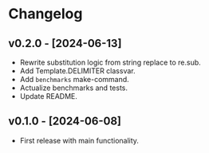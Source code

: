 # Changelog

## v0.2.0 - [2024-06-13]
* Rewrite substitution logic from string replace to re.sub.
* Add Template.DELIMITER classvar.
* Add `benchmarks` make-command.
* Actualize benchmarks and tests.
* Update README.

## v0.1.0 - [2024-06-08]
* First release with main functionality.
